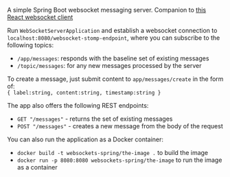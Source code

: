 A simple Spring Boot websocket messaging server. Companion to [this React websocket client](https://github.com/andrew-d-taylor/websocket-react)

Run `WebSocketServerApplication` and establish a websocket connection
to `localhost:8080/websocket-stomp-endpoint`, where you can subscribe to the following topics:

- `/app/messages`: responds with the baseline set of existing messages
- `/topic/messages`: for any new messages processed by the server

To create a message, just submit content to `app/messages/create`
in the form of:
    <br>`{ label:string, content:string, timestamp:string }`<br>
    
The app also offers the following REST endpoints:

- `GET "/messages"` - returns the set of existing messages<br>
- `POST "/messages"` - creates a new message from the body of the request

You can also run the application as a Docker container:
- `docker build -t websockets-spring/the-image .` to build the image
- `docker run -p 8080:8080 websockets-spring/the-image` to run the image as a container